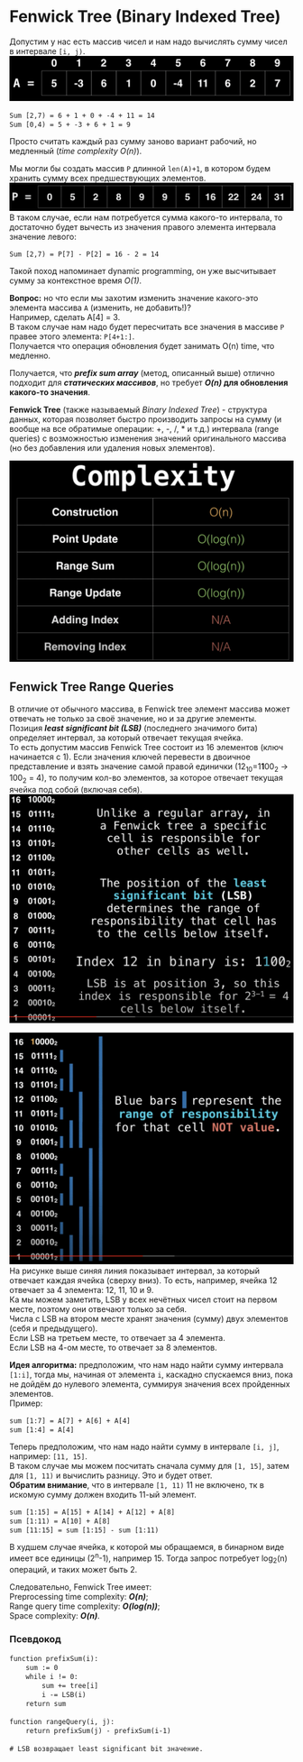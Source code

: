 # Fenwick Tree (Binary Indexed Tree)  
Допустим у нас есть массив чисел и нам надо вычислять сумму чисел в интервале `[i, j)`.  
![](images/pict1.png)  
```
Sum [2,7) = 6 + 1 + 0 + -4 + 11 = 14  
Sum [0,4) = 5 + -3 + 6 + 1 = 9
```  
Просто считать каждый раз сумму заново вариант рабочий, но медленный (_time complexity O(n)_).  

Мы могли бы создать массив `P` длинной `len(A)+1`, в котором будем хранить сумму всех предшествующих элементов.  
![](images/pict2.png)  
В таком случае, если нам потребуется сумма какого-то интервала, то достаточно будет вычесть из значения правого 
элемента интервала значение левого:  
```
Sum [2,7) = P[7] - P[2] = 16 - 2 = 14
```
Такой поход напоминает dynamic programming, он уже высчитывает сумму за контекстное время _O(1)_.  

**Вопрос:** но что если мы захотим изменить значение какого-это элемента массива `A` (изменить, не добавить!)?  
Например, сделать A[4] = 3.  
В таком случае нам надо будет пересчитать все значения в массиве `P` правее этого элемента: `P[4+1:]`.  
Получается что операция обновления будет занимать O(n) time, что медленно.  

Получается, что **_prefix sum array_** (метод, описанный выше) отлично подходит для **_статических массивов_**, но 
требует **_O(n)_ для обновления какого-то значения**.  

**Fenwick Tree** (также называемый _Binary Indexed Tree_) - структура данных, которая позволяет быстро производить 
запросы на сумму (и вообще на все обратимые операции: +, -, /, * и т.д.) интервала (range queries) с возможностью 
изменения значений оригинального массива (но без добавления или удаления новых элементов).  

![](images/pict3.png)  

## Fenwick Tree Range Queries  
В отличие от обычного массива, в Fenwick tree элемент массива может отвечать не только за своё значение, но и за 
другие элементы.  
Позиция _**least significant bit (LSB)**_ (последнего значимого бита) определяет интервал, за который отвечает текущая 
ячейка.  
То есть допустим массив Fenwick Tree состоит из 16 элементов (ключ начинается с 1). Если значения ключей перевести 
в двоичное представление и взять значение самой правой единички (12<sub>10</sub>=1**1**00<sub>2</sub> -> 
100<sub>2</sub> = 4), то получим кол-во элементов, за которое отвечает текущая ячейка под собой (включая себя).  
![](images/pict4.png)  

![](images/pict5.png)  
На рисунке выше синяя линия показывает интервал, за который отвечает каждая ячейка (сверху вниз). То есть, например, 
ячейка 12 отвечает за 4 элемента: 12, 11, 10 и 9.  
Ка мы можем заметить, LSB у всех нечётных чисел стоит на первом месте, поэтому они отвечают только за себя.  
Числа с LSB на втором месте хранят значения (сумму) двух элементов (себя и предыдущего).  
Если LSB на третьем месте, то отвечает за 4 элемента.  
Если LSB на 4-ом месте, то отвечает за 8 элементов.

**Идея алгоритма:** предположим, что нам надо найти сумму интервала `[1:i]`, тогда мы, начиная от элемента `i`, 
каскадно спускаемся вниз, пока не дойдём до нулевого элемента, суммируя значения всех пройденных элементов.  
Пример:  
```
sum [1:7] = A[7] + A[6] + A[4]
sum [1:4] = A[4]
```

Теперь предположим, что нам надо найти сумму в интервале `[i, j]`, например: `[11, 15]`.  
В таком случае мы можем посчитать сначала сумму для `[1, 15]`, затем для `[1, 11)` и вычислить разницу. Это и будет 
ответ.  
**Обратим внимание**, что в интервале `[1, 11)` 11 не включено, тк в искомую сумму должен входить 11-ый элемент.  
```
sum [1:15] = A[15] + A[14] + A[12] + A[8]
sum [1:11) = A[10] + A[8]
sum [11:15] = sum [1:15] - sum [1:11)
```

В худшем случае ячейка, к которой мы обращаемся, в бинарном виде имеет все единицы (2<sup>n</sup>-1), например 15. 
Тогда запрос потребует log<sub>2</sub>(n) операций, и таких может быть 2.  

Следовательно, Fenwick Tree имеет:  
Preprocessing time complexity: **_O(n)_**;  
Range query time complexity: **_O(log(n))_**;  
Space complexity: **_O(n)_**.  

### Псевдокод  
```
function prefixSum(i): 
    sum := 0
    while i != 0:
        sum += tree[i]
        i -= LSB(i)
    return sum

function rangeQuery(i, j):
    return prefixSum(j) - prefixSum(i-1)

# LSB возвращает least significant bit значение. 
```